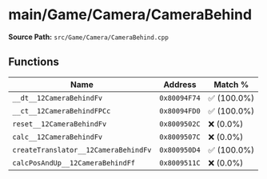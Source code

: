 # main/Game/Camera/CameraBehind

**Source Path:** `src/Game/Camera/CameraBehind.cpp`

## Functions

| Name | Address | Match % |
|------|---------|---------|
| `__dt__12CameraBehindFv` | `0x80094F74` | :white_check_mark: (100.0%) |
| `__ct__12CameraBehindFPCc` | `0x80094FD0` | :white_check_mark: (100.0%) |
| `reset__12CameraBehindFv` | `0x8009502C` | :x: (0.0%) |
| `calc__12CameraBehindFv` | `0x8009507C` | :x: (0.0%) |
| `createTranslator__12CameraBehindFv` | `0x800950D4` | :white_check_mark: (100.0%) |
| `calcPosAndUp__12CameraBehindFf` | `0x8009511C` | :x: (0.0%) |